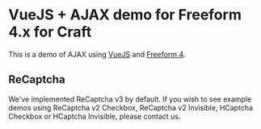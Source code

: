 # VueJS + AJAX demo for Freeform 4.x for Craft

This is a demo of AJAX using [VueJS](https://vuejs.org/) and [Freeform 4](https://solspace.com/plugins/freeform).

## ReCaptcha

We've implemented ReCaptcha v3 by default. If you wish to see example demos using ReCaptcha v2 Checkbox, ReCaptcha v2 Invisible, HCaptcha Checkbox or HCaptcha Invisible, please contact us.
